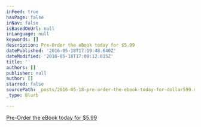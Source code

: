 ```yaml
---
inFeed: true
hasPage: false
inNav: false
isBasedOnUrl: null
inLanguage: null
keywords: []
description: Pre-Order the eBook today for $5.99
datePublished: '2016-05-18T17:19:48.640Z'
dateModified: '2016-05-18T17:08:12.015Z'
title: ''
authors: []
publisher: null
author: []
starred: false
sourcePath: _posts/2016-05-18-pre-order-the-ebook-today-for-dollar599.md
_type: Blurb

---
```

[Pre-Order the eBook today for $5.99][0]

[0]: http://www.amazon.com/gp/product/B01FTGMDG8/ref=as_li_tl?ie=UTF8&camp=1789&creative=9325&creativeASIN=B01FTGMDG8&linkCode=as2&tag=writingwrongs-20&linkId=ONFDOHYUUHR67ZPL